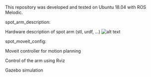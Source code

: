 This repository was developed and tested on Ubuntu 18.04 with ROS Melodic.


spot_arm_description:

  Hardware description of spot arm (stl, urdf, ...)
  ![alt text](https://github.com/estherRay/Spot-Arm/blob/main/ArmDescription.png)
  
  
spot_moveit_config:

  Moveit controller for motion planning
  
  Control of the arm using Rviz
  
  Gazebo simulation
